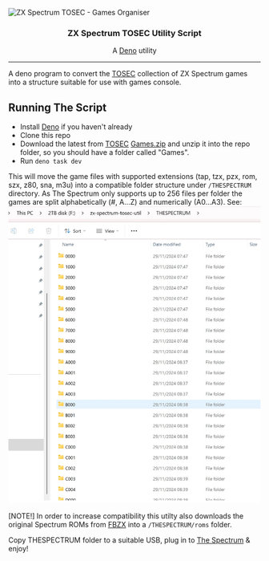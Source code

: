 ![ZX Spectrum TOSEC - Games Organiser](THESPECTRUM.jpg)

<div align="center">
<h3>ZX Spectrum TOSEC Utility Script</h3>
<p>A <a href="https://deno.com">Deno</a> utility</p>
</div>
<hr/>

A deno program to convert the [TOSEC](https://archive.org/details/zx_spectrum_tosec_set_september_2023) collection of ZX Spectrum games into a structure suitable for use with  games console.

## Running The Script

- Install [Deno](https://docs.deno.com/runtime/) if you haven't already
- Clone this repo
- Download the latest from [TOSEC](https://archive.org/details/zx_spectrum_tosec_set_september_2023) [Games.zip](https://archive.org/download/zx_spectrum_tosec_set_september_2023/Games.zip) and unzip it into the repo folder, so you should have a folder called "Games".
- Run `deno task dev`

This will move the game files with supported extensions (tap, tzx, pzx, rom, szx, z80, sna, m3u) into a compatible folder structure under `/THESPECTRUM` directory. As The Spectrum only supports up to 256 files per folder the games are split alphabetically (#, A...Z) and numerically (A0...A3). See:
![Games File Structure](games-file-structure.jpg)

[NOTE!] In order to increase compatibility this utilty also downloads the original Spectrum ROMs from [FBZX](https://github.com/rastersoft/fbzx) into a `/THESPECTRUM/roms` folder.

Copy THESPECTRUM folder to a suitable USB, plug in to [The Spectrum](https://www.youtube.com/watch?v=EnfQ13nFJYc) & enjoy!

